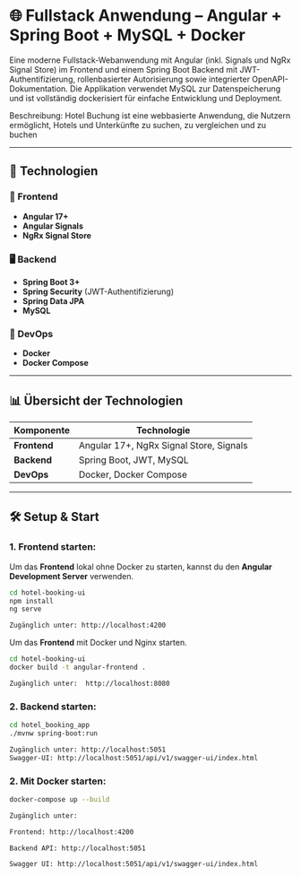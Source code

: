 # 🌐 Fullstack Anwendung – Angular + Spring Boot + MySQL + Docker

Eine moderne Fullstack-Webanwendung mit Angular (inkl. Signals und NgRx Signal Store) im Frontend und einem Spring Boot Backend mit JWT-Authentifizierung, rollenbasierter Autorisierung sowie integrierter OpenAPI-Dokumentation. Die Applikation verwendet MySQL zur Datenspeicherung und ist vollständig dockerisiert für einfache Entwicklung und Deployment.

Beschreibung:
Hotel Buchung ist eine webbasierte Anwendung, die Nutzern ermöglicht, Hotels und Unterkünfte zu suchen, zu vergleichen und zu buchen

---

## 🚀 Technologien

### 🔧 Frontend

- **Angular 17+**
- **Angular Signals**
- **NgRx Signal Store**

### 🖥 Backend

- **Spring Boot 3+**
- **Spring Security** (JWT-Authentifizierung)
- **Spring Data JPA**
- **MySQL**

### 🐳 DevOps

- **Docker**
- **Docker Compose**

---

## 📊 Übersicht der Technologien

| **Komponente** | **Technologie**                         |
| -------------- | --------------------------------------- |
| **Frontend**   | Angular 17+, NgRx Signal Store, Signals |
| **Backend**    | Spring Boot, JWT, MySQL                 |
| **DevOps**     | Docker, Docker Compose                  |

---

## 🛠️ Setup & Start

### 1. **Frontend starten:**

Um das **Frontend** lokal ohne Docker zu starten, kannst du den **Angular Development Server** verwenden.

```bash
cd hotel-booking-ui
npm install
ng serve

Zugänglich unter: http://localhost:4200
```

Um das **Frontend** mit Docker und Nginx starten.

```bash
cd hotel-booking-ui
docker build -t angular-frontend .

Zugänglich unter:  http://localhost:8080
```

### 2. **Backend starten:**

```bash
cd hotel_booking_app
./mvnw spring-boot:run

Zugänglich unter: http://localhost:5051
Swagger-UI: http://localhost:5051/api/v1/swagger-ui/index.html
```

### 2. **Mit Docker starten:**

```bash
docker-compose up --build

Zugänglich unter:

Frontend: http://localhost:4200

Backend API: http://localhost:5051

Swagger UI: http://localhost:5051/api/v1/swagger-ui/index.html
```
